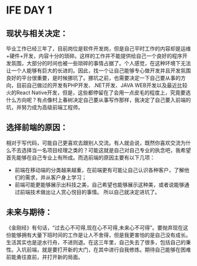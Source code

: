 # IFE DAY 1

## 现状与相关决定：

毕业工作已经三年了，目前岗位是软件开发岗，但是自己平时工作的内容却是运维+硬件+开发，内容十分的琐碎。这样的工作并不能提供给自己一个良好的程序开发氛围，大部分的时间也被一些琐碎的事情占据了。个人感觉，在这种环境下无法让一个人能够有巨大的长进的。因此，找一个让自己能够专心做开发并且开发氛围良好的平台很重要，是时候挪坑了。挪坑之前，也需要决定一下自己要从事的方向，目前自己做过的开发有PHP开发、.NET开发、JAVA WEB开发以及最近比较火的React Native开发，但是，这些都停留在了会用一点皮毛的程度上，究竟要选什么方向呢？有点像村上春树决定自己要从事写作那样，我决定了自己要入前端的坑，并努力成为高级前端工程师。



## 选择前端的原因：

相对于写代码，可能自己更喜欢去跟别人交流。有人就会说，既然你喜欢交流为什么不去选择当一名项目经理之类的？可能这就是自己对自己专业的执念吧，我希望首先能够在自己专业上有所成。而选前端的原因主要有以下几项：
* 前端在移动端的分类越来越重，在前端更有可能让自己认识各种客户，了解他们的需求，并从客户身上学习；
* 前端可能更能够展示出科技之美，自己希望也能够展示这种美，或者说能够通过前端技术做出让人赏心悦目的事情。
所以自己就决定进坑了。



## 未来与期待：

《金刚经》有句话，“过去心不可得,现在心不可得,未来心不可得”。要抛弃现在这份能够拥有大量下班时间的工作是让人不舍得，但是我更害怕的是自己没有成长。生活其实也是逆水行舟，不进则退。在这三年里，自己失去了很多，包括自己的秉性。入坑前端，就是要打开新的大门，在其中进行自我修炼。期待自己能够在困难前能勇往直前，并打开新的局面。
